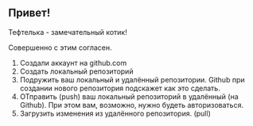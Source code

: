 ## Привет!

Тефтелька - замечательный котик! 

Совершенно с этим согласен.

1. Создали аккаунт на github.com
2. Создать локальный репозиторий
3. Подружить ваш локальный и удалённый репозитории. Github при создании нового репозитория подскажет как это сделать.
4. ОТправить (push) ваш локальный репозиторий в удалённый (на Github). При этом вам, возможно, нужно будеть авторизоваться. 
5. Загрузить изменения из удалённого репозитория. (pull)